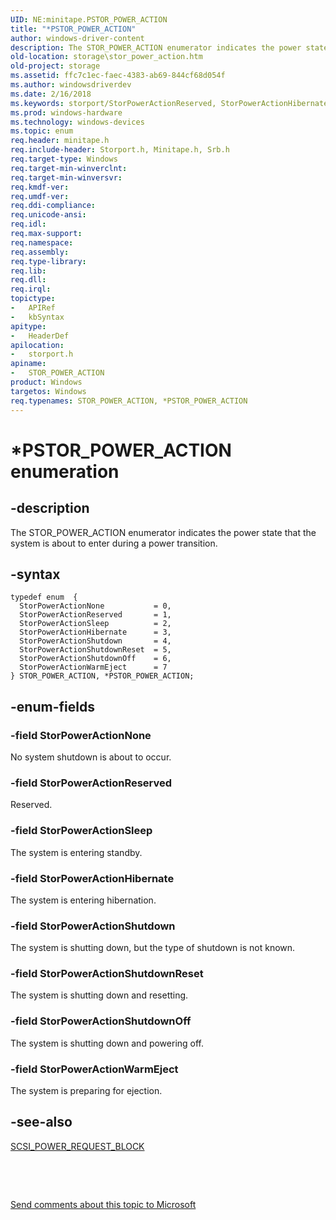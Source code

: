 ```yaml
---
UID: NE:minitape.PSTOR_POWER_ACTION
title: "*PSTOR_POWER_ACTION"
author: windows-driver-content
description: The STOR_POWER_ACTION enumerator indicates the power state that the system is about to enter during a power transition.
old-location: storage\stor_power_action.htm
old-project: storage
ms.assetid: ffc7c1ec-faec-4383-ab69-844cf68d054f
ms.author: windowsdriverdev
ms.date: 2/16/2018
ms.keywords: storport/StorPowerActionReserved, StorPowerActionHibernate, *PSTOR_POWER_ACTION, storport/PSTOR_POWER_ACTION, StorPowerActionShutdownOff, StorPowerActionShutdownReset, StorPowerActionWarmEject, PSTOR_POWER_ACTION, StorPowerActionShutdown, storport/StorPowerActionShutdownReset, StorPowerActionNone, STOR_POWER_ACTION enumeration [Storage Devices], storport/StorPowerActionShutdown, storport/StorPowerActionHibernate, storport/StorPowerActionShutdownOff, PSTOR_POWER_ACTION enumeration pointer [Storage Devices], StorPowerActionSleep, structs-storport_53754a67-bd34-4f06-92ba-2f45d7fa66a9.xml, storport/StorPowerActionNone, STOR_POWER_ACTION, storport/StorPowerActionSleep, storage.stor_power_action, storport/StorPowerActionWarmEject, StorPowerActionReserved, storport/STOR_POWER_ACTION
ms.prod: windows-hardware
ms.technology: windows-devices
ms.topic: enum
req.header: minitape.h
req.include-header: Storport.h, Minitape.h, Srb.h
req.target-type: Windows
req.target-min-winverclnt: 
req.target-min-winversvr: 
req.kmdf-ver: 
req.umdf-ver: 
req.ddi-compliance: 
req.unicode-ansi: 
req.idl: 
req.max-support: 
req.namespace: 
req.assembly: 
req.type-library: 
req.lib: 
req.dll: 
req.irql: 
topictype:
-	APIRef
-	kbSyntax
apitype:
-	HeaderDef
apilocation:
-	storport.h
apiname:
-	STOR_POWER_ACTION
product: Windows
targetos: Windows
req.typenames: STOR_POWER_ACTION, *PSTOR_POWER_ACTION
---
```


# *PSTOR_POWER_ACTION enumeration


## -description


The STOR_POWER_ACTION enumerator indicates the power state that the system is about to enter during a power transition. 


## -syntax


````
typedef enum  { 
  StorPowerActionNone           = 0,
  StorPowerActionReserved       = 1,
  StorPowerActionSleep          = 2,
  StorPowerActionHibernate      = 3,
  StorPowerActionShutdown       = 4,
  StorPowerActionShutdownReset  = 5,
  StorPowerActionShutdownOff    = 6,
  StorPowerActionWarmEject      = 7
} STOR_POWER_ACTION, *PSTOR_POWER_ACTION;
````


## -enum-fields




### -field StorPowerActionNone

No system shutdown is about to occur.


### -field StorPowerActionReserved

Reserved.


### -field StorPowerActionSleep

The system is entering standby.


### -field StorPowerActionHibernate

The system is entering hibernation.


### -field StorPowerActionShutdown

The system is shutting down, but the type of shutdown is not known.


### -field StorPowerActionShutdownReset

The system is shutting down and resetting.


### -field StorPowerActionShutdownOff

The system is shutting down and powering off.


### -field StorPowerActionWarmEject

The system is preparing for ejection.


## -see-also

<a href="..\srb\ns-srb-_scsi_power_request_block.md">SCSI_POWER_REQUEST_BLOCK</a>



 

 

<a href="mailto:wsddocfb@microsoft.com?subject=Documentation%20feedback [storage\storage]:%20STOR_POWER_ACTION enumeration%20 RELEASE:%20(2/16/2018)&amp;body=%0A%0APRIVACY STATEMENT%0A%0AWe use your feedback to improve the documentation. We don't use your email address for any other purpose, and we'll remove your email address from our system after the issue that you're reporting is fixed. While we're working to fix this issue, we might send you an email message to ask for more info. Later, we might also send you an email message to let you know that we've addressed your feedback.%0A%0AFor more info about Microsoft's privacy policy, see http://privacy.microsoft.com/en-us/default.aspx." title="Send comments about this topic to Microsoft">Send comments about this topic to Microsoft</a>

